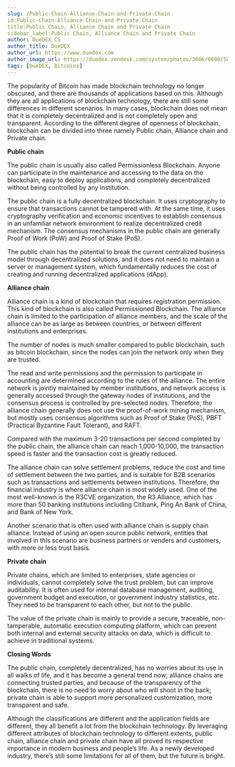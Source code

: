 ```yaml
---
slug: /Public-Chain-Alliance-Chain-and-Private-Chain
id:Public-Chain-Alliance-Chain-and-Private-Chain
title:Public Chain, Alliance Chain and Private Chain
sidebar_label:Public Chain, Alliance Chain and Private Chain
author: DueDEX CS
author_title: DueDEX
author_url: https://www.duedex.com
author_image_url: https://duedex.zendesk.com/system/photos/3606/0800/5893/twitter4.png
tags: [DueDEX, Bitcoins]
---
```





The popularity of Bitcoin has made blockchain technology no longer obscured, and there are thousands of applications based on this. Although they are all applications of blockchain technology, there are still some differences in different scenarios. In many cases, blockchain does not mean that it is completely decentralized and is not completely open and transparent. According to the different degree of openness of blockchain, blockchain can be divided into three namely Public chain, Alliance chain and Private chain.

<!--truncate-->

**Public chain**

The public chain is usually also called Permissionless Blockchain. Anyone can participate in the maintenance and accessing to the data on the blockchain, easy to deploy applications, and completely decentralized without being controlled by any institution.

The public chain is a fully decentralized blockchain. It uses cryptography to ensure that transactions cannot be tampered with. At the same time, it uses cryptography verification and economic incentives to establish consensus in an unfamiliar network environment to realize decentralized credit mechanism. The consensus mechanisms in the public chain are generally Proof of Work (PoW) and Proof of Stake (PoS).

The public chain has the potential to break the current centralized business model through decentralized solutions, and it does not need to maintain a server or management system, which fundamentally reduces the cost of creating and running decentralized applications (dApp).

**Alliance chain**

Alliance chain is a kind of blockchain that requires registration permission. This kind of blockchain is also called Permissioned Blockchain. The alliance chain is limited to the participation of alliance members, and the scale of the alliance can be as large as between countries, or between different institutions and enterprises.

The number of nodes is much smaller compared to public blockchain, such as bitcoin blockchain, since the nodes can join the network only when they are trusted.

The read and write permissions and the permission to participate in accounting are determined according to the rules of the alliance. The entire network is jointly maintained by member institutions, and network access is generally accessed through the gateway nodes of institutions, and the consensus process is controlled by pre-selected nodes. Therefore, the alliance chain generally does not use the proof-of-work mining mechanism, but mostly uses consensus algorithms such as Proof of Stake (PoS), PBFT (Practical Byzantine Fault Tolerant), and RAFT.

Compared with the maximum 3-20 transactions per second completed by the public chain, the alliance chain can reach 1,000-10,000, the transaction speed is faster and the transaction cost is greatly reduced.

The alliance chain can solve settlement problems, reduce the cost and time of settlement between the two parties, and is suitable for B2B scenarios such as transactions and settlements between institutions. Therefore, the financial industry is where alliance chain is most widely used. One of the most well-known is the R3CVE organization, the R3 Alliance, which has more than 50 banking institutions including Citibank, Ping An Bank of China, and Bank of New York.

Another scenario that is often used with alliance chain is supply chain alliance. Instead of using an open source public network, entities that involved in this scenario are business partners or venders and customers, with more or less trust basis.

**Private chain**

Private chains, which are limited to enterprises, state agencies or individuals, cannot completely solve the trust problem, but can improve auditability. It is often used for internal database management, auditing, government budget and execution, or government industry statistics, etc. They need to be transparent to each other, but not to the public.

The value of the private chain is mainly to provide a secure, traceable, non-tamperable, automatic execution computing platform, which can prevent both internal and external security attacks on data, which is difficult to achieve in traditional systems.

**Closing Words**

The public chain, completely decentralized, has no worries about its use in all walks of life, and it has become a general trend now; alliance chains are connecting trusted parties, and because of the transparency of the blockchain, there is no need to worry about who will shoot in the back; private chain is able to support more personalized customization, more transparent and safe.

Although the classifications are different and the application fields are different, they all benefit a lot from the blockchain technology. By leveraging different attributes of blockchain technology to different extents, public chain, alliance chain and private chain have all proved its respective importance in modern business and people’s life. As a newly developed industry, there’s still some limitations for all of them, but the future is bright.
